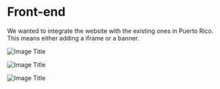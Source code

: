 # Front-end

We wanted to integrate the website with the existing ones in Puerto Rico. This means either adding a iframe or a banner.


![Image Title](http://cl.ly/X8U0/Screen%20Shot%202014-08-20%20at%2011.32.31%20AM.png)

![Image Title](http://cl.ly/X8rz/Screen%20Shot%202014-08-20%20at%2011.32.42%20AM.png)

![Image Title](http://cl.ly/X86b/Screen%20Shot%202014-08-20%20at%2011.32.53%20AM.png)
